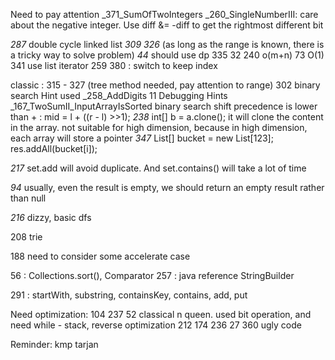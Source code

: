 Need to pay attention
_371_SumOfTwoIntegers
_260_SingleNumberIII:
    care about the negative integer. Use diff &= -diff to get the rightmost different bit

_287_
    double cycle linked list
_309_
_326_ (as long as the range is known, there is a tricky way to solve problem)
_44_ should use dp
335
32
240 o(m+n)
73 O(1)
341 use list iterator
259
380 : switch to keep index

classic : 315 - 327 (tree method needed, pay attention to range)
302 binary search
Hint used
_258_AddDigits
11
Debugging Hints
_167_TwoSumII_InputArrayIsSorted
    binary search
    shift precedence is lower than + : mid = l + ((r - l) >>1);
_238_
    int[] b = a.clone(); it will clone the content in the array. not suitable for high dimension, because in high dimension, each array will store a pointer
_347_
    List<Integer>[] bucket = new List[123];
    res.addAll(bucket[i]);

_217_
    set.add will avoid duplicate. And set.contains() will take a lot of time

_94_
    usually, even the result is empty, we should return an empty result rather than null

_216_
    dizzy, basic dfs

208 trie

188 need to consider some accelerate case

56 : Collections.sort(), Comparator 
257 : java reference StringBuilder

291 : startWith, substring, containsKey, contains, add, put

Need optimization:
104
237
52 classical n queen. used bit operation, and need while - stack, reverse optimization
212
174
236
27
360 ugly code

Reminder:
kmp
tarjan